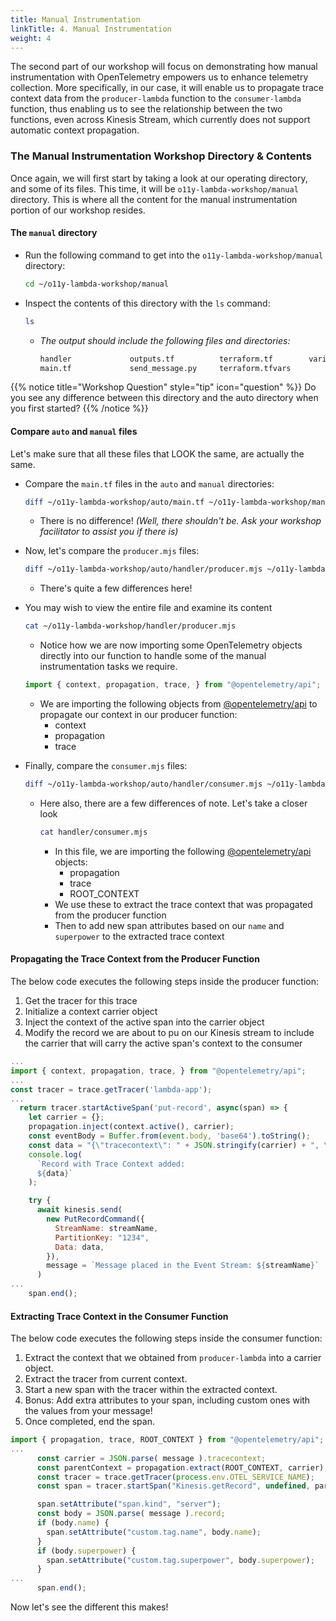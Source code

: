 ```yaml
---
title: Manual Instrumentation
linkTitle: 4. Manual Instrumentation
weight: 4
---
```


The second part of our workshop will focus on demonstrating how manual instrumentation with OpenTelemetry empowers us to enhance telemetry collection. More specifically, in our case, it will enable us to propagate trace context data from the `producer-lambda` function to the `consumer-lambda` function, thus enabling us to see the relationship between the two functions, even across Kinesis Stream, which currently does not support automatic context propagation.

### The Manual Instrumentation Workshop Directory & Contents

Once again, we will first start by taking a look at our operating directory, and some of its files. This time, it will be `o11y-lambda-workshop/manual` directory. This is where all the content for the manual instrumentation portion of our workshop resides.

#### The `manual` directory

- Run the following command to get into the `o11y-lambda-workshop/manual` directory:

  ```bash
  cd ~/o11y-lambda-workshop/manual
  ```

- Inspect the contents of this directory with the `ls` command:

  ```bash
  ls
  ```

  - _The output should include the following files and directories:_

    ```bash
    handler             outputs.tf          terraform.tf        variables.tf
    main.tf             send_message.py     terraform.tfvars
    ```

{{% notice title="Workshop Question" style="tip" icon="question" %}}
Do you see any difference between this directory and the auto directory when you first started?
{{% /notice %}}

#### Compare `auto` and `manual` files

Let's make sure that all these files that LOOK the same, are actually the same.

- Compare the `main.tf` files in the `auto` and `manual` directories:

  ```bash
  diff ~/o11y-lambda-workshop/auto/main.tf ~/o11y-lambda-workshop/manual/main.tf
  ```

  - There is no difference! _(Well, there shouldn't be. Ask your workshop facilitator to assist you if there is)_

- Now, let's compare the `producer.mjs` files:

  ```bash
  diff ~/o11y-lambda-workshop/auto/handler/producer.mjs ~/o11y-lambda-workshop/manual/handler/producer.mjs
  ```

  - There's quite a few differences here!

- You may wish to view the entire file and examine its content

  ```bash
  cat ~/o11y-lambda-workshop/handler/producer.mjs
  ```

  - Notice how we are now importing some OpenTelemetry objects directly into our function to handle some of the manual instrumentation tasks we require.

  ```js
  import { context, propagation, trace, } from "@opentelemetry/api";
  ```

  - We are importing the following objects from [@opentelemetry/api](https://www.npmjs.com/package/@opentelemetry/api) to propagate our context in our producer function:
    - context
    - propagation
    - trace

- Finally, compare the `consumer.mjs` files:

  ```bash
  diff ~/o11y-lambda-workshop/auto/handler/consumer.mjs ~/o11y-lambda-workshop/manual/handler/consumer.mjs
  ```

  - Here also, there are a few differences of note. Let's take a closer look

    ```bash
    cat handler/consumer.mjs
    ```

    - In this file, we are importing the following [@opentelemetry/api](https://www.npmjs.com/package/@opentelemetry/api) objects:
      - propagation
      - trace
      - ROOT_CONTEXT
    - We use these to extract the trace context that was propagated from the producer function
    - Then to add new span attributes based on our `name` and `superpower` to the extracted trace context

#### Propagating the Trace Context from the Producer Function

The below code executes the following steps inside the producer function:

1. Get the tracer for this trace
2. Initialize a context carrier object
3. Inject the context of the active span into the carrier object
4. Modify the record we are about to pu on our Kinesis stream to include the carrier that will carry the active span's context to the consumer

```js
...
import { context, propagation, trace, } from "@opentelemetry/api";
...
const tracer = trace.getTracer('lambda-app');
...
  return tracer.startActiveSpan('put-record', async(span) => {
    let carrier = {};
    propagation.inject(context.active(), carrier);
    const eventBody = Buffer.from(event.body, 'base64').toString();
    const data = "{\"tracecontext\": " + JSON.stringify(carrier) + ", \"record\": " + eventBody + "}";
    console.log(
      `Record with Trace Context added:
      ${data}`
    );

    try {
      await kinesis.send(
        new PutRecordCommand({
          StreamName: streamName,
          PartitionKey: "1234",
          Data: data,
        }),
        message = `Message placed in the Event Stream: ${streamName}`
      )
...
    span.end();
```

#### Extracting Trace Context in the Consumer Function

The below code executes the following steps inside the consumer function:

1. Extract the context that we obtained from `producer-lambda` into a carrier object.
2. Extract the tracer from current context.
3. Start a new span with the tracer within the extracted context.
4. Bonus: Add extra attributes to your span, including custom ones with the values from your message!
5. Once completed, end the span.

```js
import { propagation, trace, ROOT_CONTEXT } from "@opentelemetry/api";
...
      const carrier = JSON.parse( message ).tracecontext;
      const parentContext = propagation.extract(ROOT_CONTEXT, carrier);
      const tracer = trace.getTracer(process.env.OTEL_SERVICE_NAME);
      const span = tracer.startSpan("Kinesis.getRecord", undefined, parentContext);

      span.setAttribute("span.kind", "server");
      const body = JSON.parse( message ).record;
      if (body.name) {
        span.setAttribute("custom.tag.name", body.name);
      }
      if (body.superpower) {
        span.setAttribute("custom.tag.superpower", body.superpower);
      }
...
      span.end();
```

Now let's see the different this makes!
